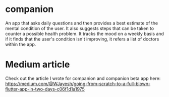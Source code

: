 # companion

An app that asks daily questions and then provides a best estimate of the mental condition of the user. It also suggests steps that can be taken to counter a possible health problem. It tracks the mood on a weekly basis and if it finds that the user's condition isn't improving, it refers a list of doctors within the app. 

# Medium article
Check out the article I wrote for companion and companion beta
app here: https://medium.com/@WJayesh/going-from-scratch-to-a-full-blown-flutter-app-in-two-days-c06f1d1a1975
